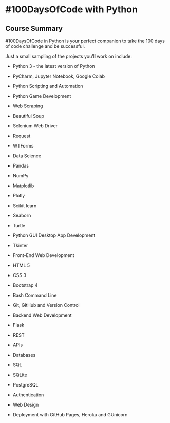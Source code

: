 # #100DaysOfCode with Python
## Course Summary

#100DaysOfCode in Python is your perfect companion to take the 100 days of code challenge and be successful. 



Just a small sampling of the projects you’ll work on include:

* Python 3 - the latest version of Python

* PyCharm, Jupyter Notebook, Google Colab

* Python Scripting and Automation

* Python Game Development

* Web Scraping

* Beautiful Soup

* Selenium Web Driver

* Request

* WTForms

* Data Science

* Pandas

* NumPy

* Matplotlib

* Plotly

* Scikit learn

* Seaborn

* Turtle

* Python GUI Desktop App Development

* Tkinter

* Front-End Web Development

* HTML 5

* CSS 3

* Bootstrap 4

* Bash Command Line

* Git, GitHub and Version Control

* Backend Web Development

* Flask
* REST

* APIs

* Databases

* SQL

* SQLite

* PostgreSQL

* Authentication

* Web Design

* Deployment with GitHub Pages, Heroku and GUnicorn
